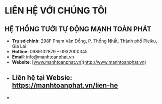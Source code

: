# LIÊN HỆ VỚI CHÚNG TÔI
## HỆ THỐNG TƯỚI TỰ ĐỘNG MẠNH TOÀN PHÁT

- **Trụ sở chính**: 298F Phạm Văn Đồng, P. Thống Nhất, Thành phố Pleiku, Gia Lai
- **Hotline**: 0989102879 – 0932000345
- **Email**: info@manhtoanphat.vn
- **Website**: [www.manhtoanphat.vn](http://www.manhtoanphat.vn)
- ## Liên hệ tại Websie: https://manhtoanphat.vn/lien-he
- 
